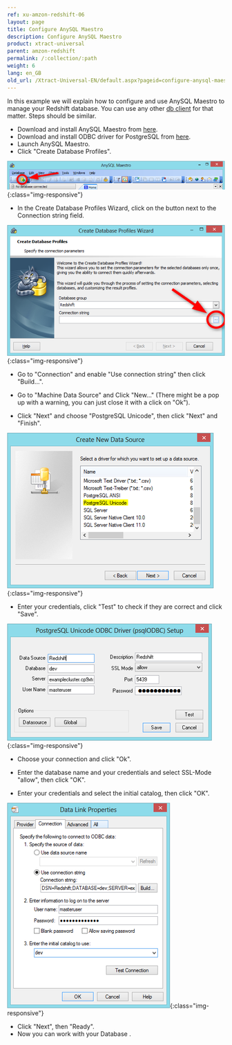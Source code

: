 ```yaml
---
ref: xu-amzon-redshift-06
layout: page
title: Configure AnySQL Maestro
description: Configure AnySQL Maestro
product: xtract-universal
parent: amzon-redshift
permalink: /:collection/:path
weight: 6
lang: en_GB
old_url: /Xtract-Universal-EN/default.aspx?pageid=configure-anysql-maestro
---
```


In this example we will explain how to configure and use AnySQL Maestro to manage your Redshift database.
You can use any other [db client](https://docs.aws.amazon.com/redshift/latest/mgmt/connecting-using-workbench.html) for that matter. Steps should be similar. 

- Download and install AnySQL Maestro from [here](http://www.sqlmaestro.com/de/products/anysql/maestro/download/).
- Download and install ODBC driver for PostgreSQL from [here](http://ftp.postgresql.org/pub/odbc/versions/msi/psqlodbc_08_04_0200.zip).
- Launch AnySQL Maestro.
- Click "Create Database Profiles".


![RS-Configure-AnySQL-Add-Profile-Button](/img/content/RS-Configure-AnySQL-Add-Profile-Button.png){:class="img-responsive"}

- In the Create Database Profiles Wizard, click on the button next to the Connection string field.

![RS-Configure-AnySQL-Database-Profiles-Wizard](/img/content/RS-Configure-AnySQL-Database-Profiles-Wizard.png){:class="img-responsive"}

- Go to "Connection" and enable "Use connection string" then click "Build...".
- Go to "Machine Data Source" and Click "New..." (There might be a pop up with a warning, you can just close it with a click on "Ok").

- Click "Next" and choose "PostgreSQL Unicode", then click "Next" and "Finish".

![RS-Configure-AnySQL-Choose-Driver](/img/content/RS-Configure-AnySQL-Choose-Driver.png){:class="img-responsive"}

- Enter your credentials, click "Test" to check if they are correct and click "Save".

![RS-Configure-AnySQL-Enter-Credentials](/img/content/RS-Configure-AnySQL-Enter-Credentials.png){:class="img-responsive"}

- Choose your connection and click "Ok".
- Enter the database name and your credentials and select SSL-Mode "allow", then click "OK".

- Enter your credentials and select the initial catalog, then click "OK".

![RS-Configure-AnySQL-Data-Link-Properties](/img/content/RS-Configure-AnySQL-Data-Link-Properties.png){:class="img-responsive"}

- Click "Next", then "Ready".
- Now you can work with your Database .